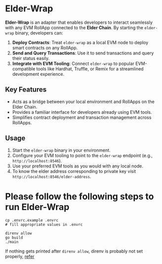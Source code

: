# Elder-Wrap

**Elder-Wrap** is an adapter that enables developers to interact seamlessly with any EVM RollApp connected to the **Elder Chain**. By starting the `elder-wrap` binary, developers can:

1. **Deploy Contracts**: Treat `elder-wrap` as a local EVM node to deploy smart contracts on any RollApp.
2. **Send and Query Transactions**: Use it to send transactions and query their status easily.
3. **Integrate with EVM Tooling**: Connect `elder-wrap` to popular EVM-compatible tools like Hardhat, Truffle, or Remix for a streamlined development experience.

## Key Features
- Acts as a bridge between your local environment and RollApps on the Elder Chain.
- Provides a familiar interface for developers already using EVM tools.
- Simplifies contract deployment and transaction management across RollApps.

## Usage
1. Start the `elder-wrap` binary in your environment.
2. Configure your EVM tooling to point to the `elder-wrap` endpoint (e.g., `http://localhost:8546`).
3. Use your preferred EVM tools as you would with any local node.
4. To know the elder address corresponding to private key visit `http://localhost:8546/elder-address`.

# Please follow the following steps to run Elder-Wrap
```
cp .envrc.example .envrc
# fill appropriate values in .envrc

direnv allow
go build
./main
```
If nothing gets printed after `direnv allow`, direnv is probably not set properly, [refer](https://direnv.net/docs/hook.html#zsh)

